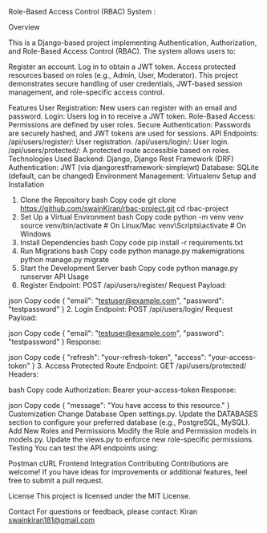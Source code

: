 Role-Based Access Control (RBAC) System :

Overview

This is a Django-based project implementing Authentication, Authorization, and Role-Based Access Control (RBAC). The system allows users to:

Register an account.
Log in to obtain a JWT token.
Access protected resources based on roles (e.g., Admin, User, Moderator).
This project demonstrates secure handling of user credentials, JWT-based session management, and role-specific access control.

Features
User Registration: New users can register with an email and password.
Login: Users log in to receive a JWT token.
Role-Based Access: Permissions are defined by user roles.
Secure Authentication: Passwords are securely hashed, and JWT tokens are used for sessions.
API Endpoints:
/api/users/register/: User registration.
/api/users/login/: User login.
/api/users/protected/: A protected route accessible based on roles.
Technologies Used
Backend: Django, Django Rest Framework (DRF)
Authentication: JWT (via djangorestframework-simplejwt)
Database: SQLite (default, can be changed)
Environment Management: Virtualenv
Setup and Installation
1. Clone the Repository
bash
Copy code
git clone https://github.com/swainKiran/rbac-project.git
cd rbac-project
2. Set Up a Virtual Environment
bash
Copy code
python -m venv venv
source venv/bin/activate    # On Linux/Mac
venv\Scripts\activate       # On Windows
3. Install Dependencies
bash
Copy code
pip install -r requirements.txt
4. Run Migrations
bash
Copy code
python manage.py makemigrations
python manage.py migrate
5. Start the Development Server
bash
Copy code
python manage.py runserver
API Usage
1. Register
Endpoint: POST /api/users/register/
Request Payload:

json
Copy code
{
    "email": "testuser@example.com",
    "password": "testpassword"
}
2. Login
Endpoint: POST /api/users/login/
Request Payload:

json
Copy code
{
    "email": "testuser@example.com",
    "password": "testpassword"
}
Response:

json
Copy code
{
    "refresh": "your-refresh-token",
    "access": "your-access-token"
}
3. Access Protected Route
Endpoint: GET /api/users/protected/
Headers:

bash
Copy code
Authorization: Bearer your-access-token
Response:

json
Copy code
{
    "message": "You have access to this resource."
}
Customization
Change Database
Open settings.py.
Update the DATABASES section to configure your preferred database (e.g., PostgreSQL, MySQL).
Add New Roles and Permissions
Modify the Role and Permission models in models.py.
Update the views.py to enforce new role-specific permissions.
Testing
You can test the API endpoints using:

Postman
cURL
Frontend Integration
Contributing
Contributions are welcome! If you have ideas for improvements or additional features, feel free to submit a pull request.

License
This project is licensed under the MIT License.

Contact
For questions or feedback, please contact:
Kiran
swainkiran181@gmail.com
